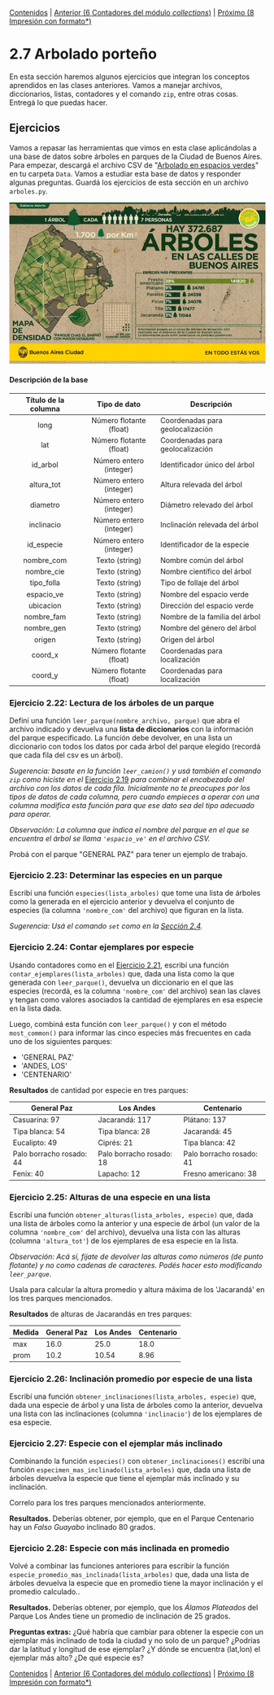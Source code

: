 [Contenidos](../Contenidos.md) \| [Anterior (6 Contadores del módulo _collections_)](06_Contadores.md) \| [Próximo (8 Impresión con formato*)](08_Formato.md)

# 2.7 Arbolado porteño

En esta sección haremos algunos ejercicios que integran los conceptos aprendidos en las clases anteriores. Vamos a manejar archivos, diccionarios, listas, contadores y el comando `zip`, entre otras cosas. Entregá lo que puedas hacer. 

## Ejercicios

Vamos a repasar las herramientas que vimos en esta clase aplicándolas a una base de datos sobre árboles en parques de la Ciudad de Buenos Aires. Para empezar, descargá el archivo CSV de "[Arbolado en espacios verdes](https://data.buenosaires.gob.ar/dataset/arbolado-espacios-verdes)" en tu carpeta `Data`. Vamos a estudiar esta base de datos y responder algunas preguntas. Guardá los ejercicios de esta sección en un archivo `arboles.py`.

![Arbolado porteño](arboles.jpg)

#### Descripción de la base



|Título de la columna|Tipo de dato|Descripción|
|:-------------:|:-------------:| ----- |
|long            | Número flotante (float) |Coordenadas para geolocalización |
|lat             | Número flotante (float) |Coordenadas para geolocalización |
|id_arbol            | Número entero (integer) |Identificador único del árbol |
|altura_tot          | Número entero (integer) |Altura relevada del árbol |
|diametro            | Número entero (integer) |Diámetro relevado del árbol |
|inclinacio          | Número entero (integer) |Inclinación relevada del árbol |
|id_especie          | Número entero (integer) |Identificador de la especie |
|nombre_com          | Texto (string) |Nombre común del árbol |
|nombre_cie          | Texto (string) |Nombre científico del árbol |
|tipo_folla          | Texto (string) |Tipo de follaje del árbol |
|espacio_ve          | Texto (string) |Nombre del espacio verde |
|ubicacion           | Texto (string) |Dirección del espacio verde |
|nombre_fam          | Texto (string) |Nombre de la familia del árbol |
|nombre_gen          | Texto (string) |Nombre del género del árbol |
|origen              | Texto (string) |Origen del árbol |
|coord_x             | Número flotante (float) |Coordenadas para localización |
|coord_y             | Número flotante (float) |Coordenadas para localización |


### Ejercicio 2.22: Lectura de los árboles de un parque
Definí una función `leer_parque(nombre_archivo, parque)` que abra el archivo indicado y devuelva una **lista de diccionarios** con la información del parque especificado. La función debe devolver, en una lista un diccionario con todos los datos por cada árbol del parque elegido (recordá que cada fila del csv es un árbol).

_Sugerencia: basate en la función `leer_camion()` y usá también el comando `zip` como hiciste en el_ [Ejercicio 2.19](../02_Datos/05_Secuencias.md#ejercicio-219-la-función-zip) _para combinar el encabezado del archivo con los datos de cada fila. Inicialmente no te preocupes por los tipos de datos de cada columna, pero cuando empieces a operar con una columna modifica esta función para que ese dato sea del tipo adecuado para operar._

_Observación: La columna que indica el nombre del parque en el que se encuentra el árbol se llama `'espacio_ve'` en el archivo CSV._

Probá con el parque "GENERAL PAZ" para tener un ejemplo de trabajo.

### Ejercicio 2.23: Determinar las especies en un parque
Escribí una función `especies(lista_arboles)` que tome una lista de árboles como la generada en el ejercicio anterior y devuelva el conjunto de especies (la columna `'nombre_com'` del archivo) que figuran en la lista.

_Sugerencia: Usá el comando `set` como en la [Sección 2.4](../02_Datos/04_Contenedores.md#conjuntos)._

### Ejercicio 2.24: Contar ejemplares por especie
Usando contadores como en el [Ejercicio 2.21](../02_Datos/06_Contadores.md#ejercicio-221-contadores), escribí una función `contar_ejemplares(lista_arboles)` que, dada una lista como la que generada con `leer_parque()`, devuelva un diccionario en el que las especies (recordá, es la columna `'nombre_com'` del archivo) sean las claves y tengan como valores asociados la cantidad de ejemplares en esa especie en la lista dada.

Luego, combiná esta función con `leer_parque()` y con el método `most_common()` para informar las cinco especies más frecuentes en cada uno de los siguientes parques:

- 'GENERAL PAZ'
- 'ANDES, LOS'
- 'CENTENARIO'

**Resultados** de cantidad por especie en tres parques:

General Paz | Los Andes | Centenario
-------------------------|-----------|--------------
Casuarina: 97 |Jacarandá: 117|Plátano: 137
Tipa blanca: 54|Tipa blanca: 28|Jacarandá: 45
Eucalipto: 49|Ciprés: 21|Tipa blanca: 42
Palo borracho rosado: 44 |Palo borracho rosado: 18|Palo borracho rosado: 41
Fenix: 40|Lapacho: 12|Fresno americano: 38


### Ejercicio 2.25: Alturas de una especie en una lista
Escribí una función `obtener_alturas(lista_arboles, especie)` que, dada una lista de árboles como la anterior y una especie de árbol (un valor de la columna `'nombre_com'` del archivo), devuelva una lista con las alturas (columna `'altura_tot'`) de los ejemplares de esa especie en la lista.

_Observación: Acá sí, fijate de devolver las alturas como números (de punto flotante) y no como cadenas de caracteres. Podés hacer esto modificando `leer_parque`_.

Usala para calcular la altura promedio y altura máxima de los 'Jacarandá' en los tres parques mencionados.

**Resultados** de alturas de Jacarandás en tres parques:

Medida | General Paz | Los Andes | Centenario
-------|------------------|-----------|--------------
max  |16.0 |25.0  | 18.0
prom |10.2 |10.54 | 8.96

### Ejercicio 2.26: Inclinación promedio por especie de una lista
Escribí una función `obtener_inclinaciones(lista_arboles, especie)` que, dada una especie de árbol y una lista de árboles como la anterior, devuelva una lista con las inclinaciones (columna `'inclinacio'`) de los ejemplares de esa especie.

### Ejercicio 2.27: Especie con el ejemplar más inclinado
Combinando la función `especies()` con `obtener_inclinaciones()` escribí una función `especimen_mas_inclinado(lista_arboles)` que, dada una lista de árboles devuelva la especie que tiene el ejemplar más inclinado y su inclinación.

Correlo para los tres parques mencionados anteriormente.

**Resultados.** Deberías obtener, por ejemplo, que en el Parque Centenario hay un _Falso Guayabo_ inclinado 80 grados.


### Ejercicio 2.28: Especie con más inclinada en promedio
Volvé a combinar las funciones anteriores para escribir la función `especie_promedio_mas_inclinada(lista_arboles)` que, dada una lista de árboles devuelva la especie que en promedio tiene la mayor inclinación y el promedio calculado..

**Resultados.** Deberías obtener, por ejemplo, que los _Álamos Plateados_ del Parque Los Andes tiene un promedio de inclinación de 25 grados.


**Preguntas extras:** ¿Qué habría que cambiar para obtener la especie con un ejemplar más inclinado de toda la ciudad y no solo de un parque? ¿Podrías dar la latitud y longitud de ese ejemplar? ¿Y dónde se encuentra (lat,lon) el ejemplar más alto? ¿De qué especie es?



[Contenidos](../Contenidos.md) \| [Anterior (6 Contadores del módulo _collections_)](06_Contadores.md) \| [Próximo (8 Impresión con formato*)](08_Formato.md)

